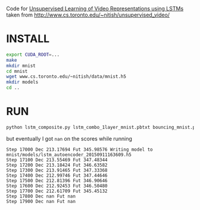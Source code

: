 Code for [Unsupervised Learning of Video Representations using LSTMs](http://arxiv.org/pdf/1502.04681.pdf)
taken from http://www.cs.toronto.edu/~nitish/unsupervised_video/

INSTALL
=======

```bash
export CUDA_ROOT=...
make
mkdir mnist
cd mnist
wget www.cs.toronto.edu/~nitish/data/mnist.h5
mkdir models
cd ..
```

RUN
===
```bash
python lstm_composite.py lstm_combo_1layer_mnist.pbtxt bouncing_mnist.pbtxt
```

but eventually I got `nan` on the scores while running
```
Step 17000 Dec 213.17694 Fut 345.98576 Writing model to mnist/models/lstm_autoencoder_20150911163609.h5
Step 17100 Dec 213.55469 Fut 347.48344
Step 17200 Dec 213.18424 Fut 346.63582
Step 17300 Dec 213.91465 Fut 347.33368
Step 17400 Dec 212.99746 Fut 347.44646
Step 17500 Dec 212.81396 Fut 346.90646
Step 17600 Dec 212.92453 Fut 346.50480
Step 17700 Dec 212.61709 Fut 345.45132
Step 17800 Dec nan Fut nan
Step 17900 Dec nan Fut nan
```